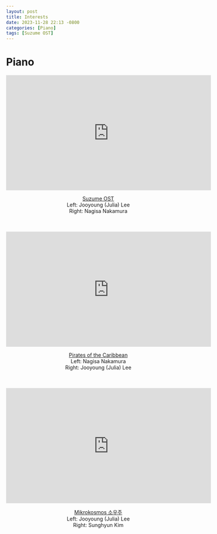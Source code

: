 ```yaml
---
layout: post
title: Interests
date: 2023-11-28 22:13 -0800
categories: [Piano]
tags: [Suzume OST]
---
```

# Piano
<div style="text-align:center;">
  <iframe width="560" height="315" src="https://www.youtube.com/embed/nGdU0ipazQA?si=q5bPRLheyBya19ua" title="YouTube video player" frameborder="0" allow="accelerometer; autoplay; clipboard-write; encrypted-media; gyroscope; picture-in-picture" allowfullscreen></iframe> <br>

  <a href="https://youtu.be/nGdU0ipazQA">Suzume OST</a> <br>
  Left: Jooyoung (Julia) Lee <br>
  Right: Nagisa Nakamura <br><br><br>

  <iframe width="560" height="315" src="https://www.youtube.com/embed/RTRvrRRkUOk?si=ea3zjOC7xKpUTuqO" title="YouTube video player" frameborder="0" allow="accelerometer; autoplay; clipboard-write; encrypted-media; gyroscope; picture-in-picture; web-share" allowfullscreen></iframe> <br>

  <a href="https://youtube.com/shorts/RTRvrRRkUOk">Pirates of the Caribbean</a> <br>
  Left: Nagisa Nakamura <br>
  Right: Jooyoung (Julia) Lee <br><br><br>

  <iframe width="560" height="315" src="https://www.youtube.com/embed/hQoicvqabnY?si=Snq23vkB3sDa2tYi" title="YouTube video player" frameborder="0" allow="accelerometer; autoplay; clipboard-write; encrypted-media; gyroscope; picture-in-picture; web-share" allowfullscreen></iframe> <br>

  <a href="https://youtube.com/shorts/hQoicvqabnY?feature=share">Mikrokosmos 소우주</a> <br>
  Left: Jooyoung (Julia) Lee<br>
  Right: Sunghyun Kim<br><br><br>
</div>
